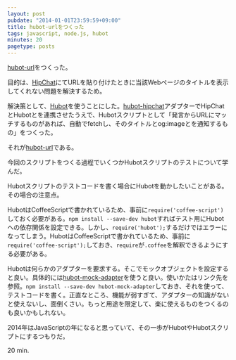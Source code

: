```yaml
---
layout: post
pubdate: "2014-01-01T23:59:59+09:00"
title: hubot-urlをつくった
tags: javascript, node.js, hubot
minutes: 20
pagetype: posts
---
```

[hubot-url][bouzuya/hubot-url]をつくった。

目的は、[HipChat][hipchat]にてURLを貼り付けたときに当該Webページのタイトルを表示してくれない問題を解決するため。

解決策として、[Hubot][github/hubot]を使うことにした。[hubot-hipchat][hipchat/hubot-hipchat]アダプターでHipChatとHubotとを連携させたうえで、Hubotスクリプトとして「発言からURLにマッチするものがあれば、自動でfetchし、そのタイトルとog:imageとを通知するもの」をつくった。

それが[hubot-url][bouzuya/hubot-url]である。

今回のスクリプトをつくる過程でいくつかHubotスクリプトのテストについて学んだ。

Hubotスクリプトのテストコードを書く場合にHubotを動かしたいことがある。その場合の注意点。

HubotはCoffeeScriptで書かれているため、事前に`require('coffee-script')`しておく必要がある。`npm install --save-dev hubot`すればテスト用にHubotへの依存関係を設定できる。しかし、`require('hubot');`するだけではエラーになってしまう。HubotはCoffeeScriptで書かれているため、事前に`require('coffee-script');`しておき、`require`が`.coffee`を解釈できるようにする必要がある。

Hubotは何らかのアダプターを要求する。そこでモックオブジェクトを設定すると良い。具体的には[hubot-mock-adapter][blalor/hubot-mock-adapter]を使うと良い。使いかたはリンク先を参照。`npm install --save-dev hubot-mock-adapter`しておき、それを使って、テストコードを書く。正直なところ、機能が弱すぎて、アダプターの知識がないと使えないし、面倒くさい。もっと用途を限定して、楽に使えるものをつくるのも良いかもしれない。

2014年はJavaScriptの年になると思っていて、その一歩がHubotやHubotスクリプトにするつもりだ。

20 min.

[bouzuya/hubot-url]: https://github.com/bouzuya/hubot-url
[github/hubot]: https://github.com/github/hubot
[hipchat/hubot-hipchat]: https://github.com/hipchat/hubot-hipchat
[blalor/hubot-mock-adapter]: https://github.com/blalor/hubot-mock-adapter
[hipchat]: https://www.hipchat.com/
